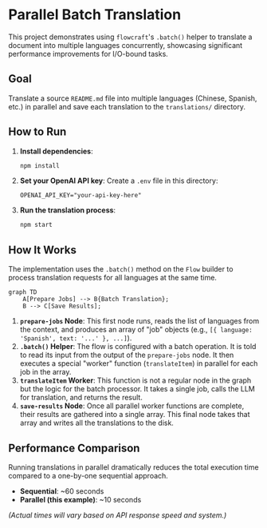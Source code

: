 # Parallel Batch Translation

This project demonstrates using `flowcraft`'s `.batch()` helper to translate a document into multiple languages concurrently, showcasing significant performance improvements for I/O-bound tasks.

## Goal

Translate a source `README.md` file into multiple languages (Chinese, Spanish, etc.) in parallel and save each translation to the `translations/` directory.

## How to Run

1.  **Install dependencies**:

    ```bash
    npm install
    ```

2.  **Set your OpenAI API key**:
    Create a `.env` file in this directory:

    ```
    OPENAI_API_KEY="your-api-key-here"
    ```

3.  **Run the translation process**:

    ```bash
    npm start
    ```

## How It Works

The implementation uses the `.batch()` method on the `Flow` builder to process translation requests for all languages at the same time.

```mermaid
graph TD
    A[Prepare Jobs] --> B{Batch Translation};
    B --> C[Save Results];
```

1.  **`prepare-jobs` Node**: This first node runs, reads the list of languages from the context, and produces an array of "job" objects (e.g., `[{ language: 'Spanish', text: '...' }, ...]`).
2.  **`.batch()` Helper**: The flow is configured with a batch operation. It is told to read its input from the output of the `prepare-jobs` node. It then executes a special "worker" function (`translateItem`) in parallel for each job in the array.
3.  **`translateItem` Worker**: This function is not a regular node in the graph but the logic for the batch processor. It takes a single job, calls the LLM for translation, and returns the result.
4.  **`save-results` Node**: Once all parallel worker functions are complete, their results are gathered into a single array. This final node takes that array and writes all the translations to the disk.

## Performance Comparison

Running translations in parallel dramatically reduces the total execution time compared to a one-by-one sequential approach.

- **Sequential**: ~60 seconds
- **Parallel (this example)**: ~10 seconds

_(Actual times will vary based on API response speed and system.)_
